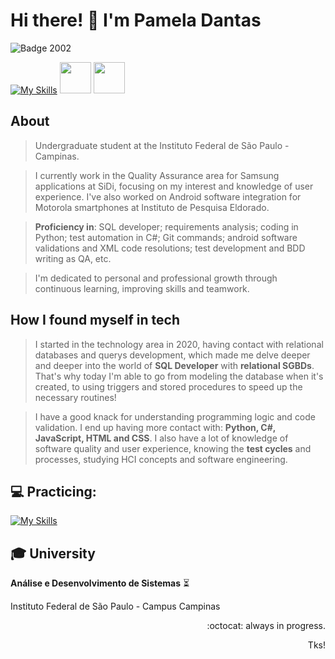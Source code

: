 # Hi there! 👋 I'm Pamela Dantas
![Badge 2002](http://img.shields.io/static/v1?label=2002&message=%20SHE/HER&color=red&style=for-the-badge)

[![My Skills](https://skillicons.dev/icons?i=mysql,py,cs,js,git)](https://skillicons.dev)
            <img src="https://cdn.jsdelivr.net/gh/devicons/devicon@latest/icons/sqldeveloper/sqldeveloper-original.svg"  width="50" height="50" />
            <img loading="lazy" src="https://cdn.jsdelivr.net/gh/devicons/devicon/icons/jira/jira-original-wordmark.svg" width="50" height="50"/>

## About
> Undergraduate student at the Instituto Federal de São Paulo - Campinas.

> I currently work in the Quality Assurance area for Samsung applications at SiDi, focusing on my interest and knowledge of user experience.
I've also worked on Android software integration for Motorola smartphones at Instituto de Pesquisa Eldorado.

>**Proficiency in**:
> SQL developer; requirements analysis; coding in Python; test automation in C#; Git commands; android software validations and XML code resolutions; test development and BDD writing as QA, etc.

> I'm dedicated to personal and professional growth through continuous learning, improving skills and teamwork.


## How I found myself in tech
> I started in the technology area in 2020, having contact with relational databases and querys development, which made me delve deeper and deeper into the world of **SQL Developer** with **relational SGBDs**.
> That's why today I'm able to go from modeling the database when it's created, to using triggers and stored procedures to speed up the necessary routines!

> I have a good knack for understanding programming logic and code validation. I end up having more contact with: **Python, C#, JavaScript, HTML and CSS**. I also have a lot of knowledge of software quality and user experience, knowing the **test cycles** and processes, studying HCI concepts and software engineering.

## :computer: **Practicing:**
> 
[![My Skills](https://skillicons.dev/icons?i=cs,js)](https://skillicons.dev)


## :mortar_board: University
**Análise e Desenvolvimento de Sistemas** :hourglass_flowing_sand:

Instituto Federal de São Paulo - Campus Campinas



<p align="right"> :octocat: always in progress. </p>
<p align="right"> Tks! </p>


